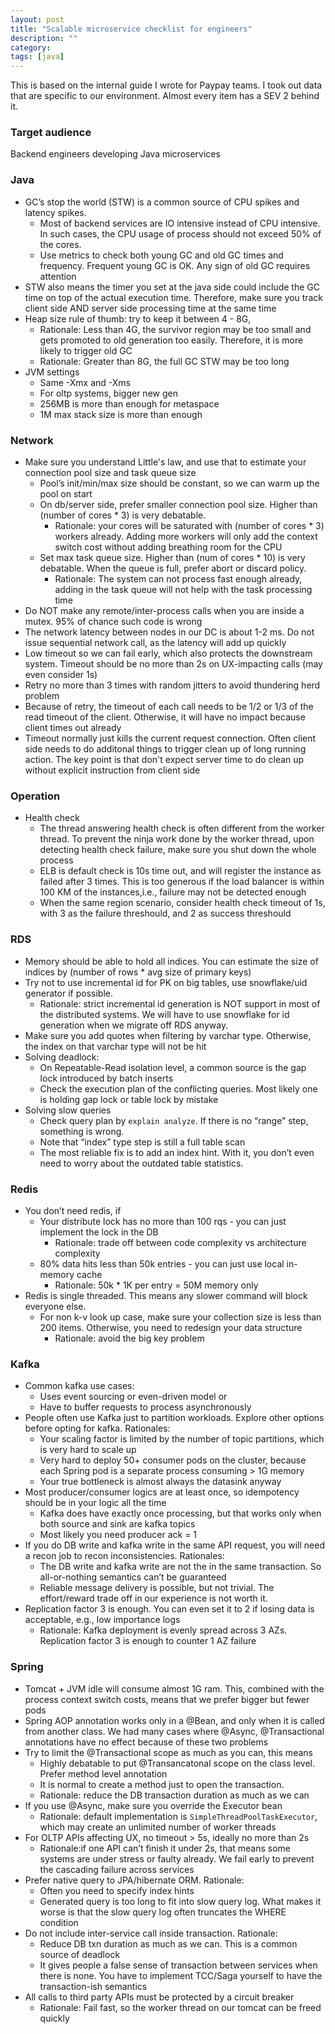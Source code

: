 ```yaml
---
layout: post
title: "Scalable microservice checklist for engineers"
description: ""
category: 
tags: [java]
---
```


This is based on the internal guide I wrote for Paypay teams. I took out data that are specific to our environment. Almost every item has a SEV 2 behind it.

### Target audience

Backend engineers developing Java microservices

### Java
* GC’s stop the world (STW)  is a common source of CPU spikes and latency spikes. 
  * Most of backend services are IO intensive instead of CPU intensive. In such cases, the CPU usage of process should not exceed 50% of the cores.
  * Use metrics to check both young GC and old GC times and frequency. Frequent young GC is OK. Any sign of old GC requires attention
* STW also means the timer you set at the java side could include the GC time on top of the actual execution time. Therefore, make sure you track client side AND server side processing time at the same time
* Heap size rule of thumb: try to keep it between 4 - 8G, 
  * Rationale: Less than 4G, the survivor region may be too small and gets promoted to old generation too easily. Therefore, it is more likely to trigger old GC
  * Rationale: Greater than 8G, the full GC STW may be too long
* JVM settings
  * Same -Xmx and -Xms
  * For oltp systems, bigger new gen
  * 256MB is more than enough for metaspace
  * 1M max stack size is more than enough

### Network
* Make sure you understand Little's law, and use that to estimate your connection pool size and task queue size
  * Pool’s init/min/max size should be constant, so we can warm up the pool on start
  * On db/server side, prefer smaller connection pool size. Higher than (number of cores * 3) is very debatable. 
     * Rationale: your cores will be saturated with (number of cores * 3) workers already. Adding more workers will only add the context switch cost without adding breathing room for the CPU
  * Set max task queue size. Higher than (num of cores * 10) is very debatable. When the queue is full, prefer abort or discard policy. 
    * Rationale: The system can not process fast enough already, adding in the task queue will not help with the task processing time
* Do NOT make any remote/inter-process calls when you are inside a mutex. 95% of chance such code is wrong
* The network latency between nodes in our DC is about 1-2 ms. Do not issue sequential network call, as the latency will add up quickly
* Low timeout so we can fail early, which also protects the downstream system. Timeout should be no more than 2s on UX-impacting calls (may even consider 1s)
 * Retry no more than 3 times with random jitters to avoid thundering herd problem
 * Because of retry, the timeout of each call needs to be 1/2 or 1/3 of the read timeout of the client. Otherwise, it will have no impact because client times out already
 * Timeout normally just kills the current request connection. Often client side needs to do additonal things to trigger clean up of long running action. The key point is that don't expect server time to do clean up without explicit instruction from client side

 
### Operation
* Health check
  * The thread answering health check is often different from the worker thread. To prevent the ninja work done by the worker thread, upon detecting health check failure, make sure you shut down the whole process
  * ELB is default check is 10s time out, and will register the instance as failed after 3 times. This is too generous if the load balancer is within 100 KM of the instances,i.e., failure may not be detected enough
  * When the same region scenario, consider health check timeout of 1s, with 3 as the failure threshould, and 2 as success threshould


### RDS
* Memory should be able to hold all indices. You can estimate the size of indices by (number of rows * avg size of primary keys)
* Try not to use incremental id for PK on big tables, use snowflake/uid generator if possible.
  * Rationale:  strict incremental id generation is NOT support in most of the distributed systems. We will have to use snowflake for id generation when we migrate off RDS anyway.
* Make sure you add quotes when filtering by varchar type. Otherwise, the index on that varchar type will not be hit
* Solving deadlock:
  * On Repeatable-Read isolation level, a common source is the gap lock introduced by batch inserts
  * Check the execution plan of the conflicting queries. Most likely one is holding gap lock or table lock by mistake
* Solving slow queries
  * Check query plan by `explain analyze`. If there is no “range” step, something is wrong. 
  * Note that “index” type step is still a full table scan
  * The most reliable fix is to add an index hint. With it, you don’t even need to worry about the outdated table statistics.

### Redis
* You don’t need redis, if
  * Your distribute lock has no more than 100 rqs - you can just implement the lock in the DB
     * Rationale: trade off between code complexity vs architecture complexity
  * 80% data hits less than 50k entries - you can just use local in-memory cache
     * Rationale: 50k * 1K per entry = 50M memory only
* Redis is single threaded. This means any slower command will block everyone else.
  * For non k-v look up case, make sure your collection size is less than 200 items. Otherwise, you need to redesign your data structure
     * Rationale: avoid the big key problem

### Kafka
* Common kafka use cases:
  * Uses event sourcing or even-driven model or
  * Have to buffer requests to process asynchronously
* People often use Kafka just to partition workloads. Explore other options before opting for kafka. Rationales:
  * Your scaling factor is limited by the number of topic partitions, which is very hard to scale up
  * Very hard to deploy 50+ consumer pods on the cluster, because each Spring pod is a separate process consuming > 1G memory
  * Your true bottleneck is almost always the datasink anyway
* Most producer/consumer logics are at least once, so idempotency should be in your logic all the time
  * Kafka does have exactly once processing, but that works only when both source and sink are kafka topics
  * Most likely you need producer ack = 1
* If you do DB write and kafka write in the same API request, you will need a recon job to recon inconsistencies. Rationales:
  * The DB write and kafka write are not the in the same transaction. So all-or-nothing semantics can’t be guaranteed
  * Reliable message delivery is possible, but not trivial. The effort/reward trade off in our experience is not worth it.
* Replication factor 3 is enough. You can even set it to 2 if losing data is acceptable, e.g., low importance logs
  * Rationale: Kafka deployment is evenly spread across 3 AZs. Replication factor 3 is enough to counter 1 AZ failure

### Spring
* Tomcat + JVM idle will consume almost 1G ram. This, combined with the process context switch costs, means that we prefer bigger but fewer pods
* Spring AOP annotation works only in a @Bean, and only when it is called from another class. We had many cases where @Async, @Transactional annotations have no effect because of these two problems
* Try to limit the @Transactional scope as much as you can, this means
  * Highly debatable to put @Transancatonal scope on the class level. Prefer method level annotation
  * It is normal to create a method just to open the transaction.
  * Rationale: reduce the DB transaction duration as much as we can
* If you use @Async, make sure you override the Executor bean
  * Rationale: default implementation is `SimpleThreadPoolTaskExecutor`, which may create an unlimited number of worker threads
* For OLTP APIs affecting UX, no timeout > 5s, ideally no more than 2s
  * Rationale:if one API can’t finish it under 2s, that means some systems are under stress or faulty already. We fail early to prevent the cascading failure across services
* Prefer native query to JPA/hibernate ORM. Rationale:
  * Often you need to specify index hints
  * Generated query is too long to fit into slow query log. What makes it worse is that the slow query log often truncates the WHERE condition
* Do not include inter-service call inside transaction. Rationale:
  * Reduce DB txn duration as much as we can. This is a common source of deadlock
  * It gives people a false sense of transaction between services when there is none. You have to implement TCC/Saga yourself to have the transaction-ish semantics 
* All calls to third party APIs must be protected by a circuit breaker
  * Rationale: Fail fast, so the worker thread on our tomcat can be freed quickly
